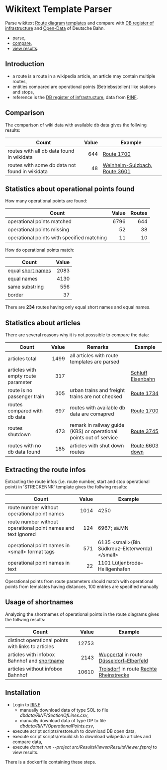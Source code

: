 # Wikitext Template Parser

Parse wikitext [Route diagram](https://de.wikipedia.org/wiki/Wikipedia:Formatvorlage_Bahnstrecke) [templates](https://www.mediawiki.org/wiki/Help:Templates) and compare with [DB register of infrastructure](https://geovdbn.deutschebahn.com/isr) and [Open-Data](https://data.deutschebahn.com/dataset/geo-betriebsstelle) of Deutsche Bahn.

* [parse](./src/WikitextRouteDiagrams/readme.md),
* [compare](./src/WikitextRouteDiagrams/readme.md#wikitext-db-comparer),
* [view results](./src/ResultsViewer/readme.md).

## Introduction

* a route is a route in a wikipedia article, an article may contain multiple routes,
* entities compared are operational points (Betriebsstellen) like stations and stops,
* reference is the [DB register of infrastructure](https://geovdbn.deutschebahn.com/isr), data from [RINF](https://rinf.era.europa.eu/RINF). 

## Comparison

The comparison of wiki data with available db data gives the follwing results:

| Count | Value | Example |
|---|-----:|---|
|routes with all db data found in wikidata|644|[Route 1700](https://de.wikipedia.org/wiki/Bahnstrecke_Hamm%E2%80%93Minden)|
|routes with some db data not found in wikidata|48|[Weinheim-Sulzbach, Route 3601](https://de.wikipedia.org/wiki/Main-Neckar-Eisenbahn)|

## Statistics about operational points found

How many operational points are found:

| Count | Value | Routes| 
|--|-----:|----:|
| operational points matched |6796|644|
| operational points missing |52|38|
| operational points with specified matching |11| 10|

How do operational points match:

| Count | Value |
|--|-----:|
| equal [short names](https://fahrweg.dbnetze.com/fahrweg-de/kunden/betrieb/betriebsstellen-1393360) |2083|
| equal names |4130|
| same substring |556|
| border |37|

There are **234** routes having only equal short names and equal names.

## Statistics about articles

There are several reasons why it is not posssible to compare the data:

| Count | Value | Remarks | Example |
|---|-----:|---|---|
|articles total|1499|all articles with route templates are parsed||
|articles with empty route parameter|317||[Schluff Eisenbahn](https://de.wikipedia.org/wiki/Schluff_(Eisenbahn))|
|route is no passenger train|305|urban trains and freight trains are not checked|[Route 1734](https://de.wikipedia.org/wiki/Bahnstrecke_Hannover%E2%80%93Braunschweig)|
|routes compared with db data|697|routes with available db data are comapred|[Route 1700](https://de.wikipedia.org/wiki/Bahnstrecke_Hamm%E2%80%93Minden)|
|routes shutdown|473|remark in railway guide (KBS) or operational points out of service|[Route 3745](https://de.wikipedia.org/wiki/Oberwaldbahn)|
|routes with no db data found|185|articles with shut down routes|[Route 6603 down](https://de.wikipedia.org/wiki/Bahnstrecke_Pirna%E2%80%93Gottleuba)|

## Extracting the route infos

Extracting the route infos (i.e. route number, start and stop operational point) in 'STRECKENNR' template gives the follwing results:

| Count | Value | Example |
|---|-----:|---|
| route number without operational point names|1014|4250|
| route number without operational point names and text ignored|124|6967; sä.MN|
| operational point names in &lt;small&gt; format tags|571|6135 &lt;small>(Bln. Südkreuz–Elsterwerda)&lt;/small>|
| operational point names in text|22|1101 Lütjenbrode–Heiligenhafen|

Operational points from route parameters should match with operational points from templates having distances, 100 entries are specified manually

## Usage of shortnames

Analyzing the shortnames of operational points in the route diagrams gives the follwing results:

| Count | Value | Example |
|---|-----:|---|
|distinct operational points with links to articles |12753||
|articles with infobox Bahnhof and  [shortname](https://fahrweg.dbnetze.com/fahrweg-de/kunden/betrieb/betriebsstellen-1393360)|2143|[Wuppertal](https://de.wikipedia.org/wiki/Wuppertal_Hauptbahnhof) in route [Düsseldorf–Elberfeld](https://de.wikipedia.org/wiki/Bahnstrecke_D%C3%BCsseldorf%E2%80%93Elberfeld)|
|articles without infobox Bahnhof |10610|[Troisdorf](https://de.wikipedia.org/wiki/Troisdorf#Eisenbahnverkehr) in route [Rechte Rheinstrecke](https://de.wikipedia.org/wiki/Rechte_Rheinstrecke)|

## Installation

* Login to [RINF](https://rinf.era.europa.eu/RINF)
  * manually download data of type SOL to file *dbdata/RINF/SectionOfLines.csv*,
  * manually download data of type OP to file *dbdata/RINF/OperationalPoints.csv*,
* execute script scripts/restore.sh to download DB open data,
* execute script scripts/rebuild.sh to download wikipedia articles and compare data,
* execute *dotnet run --project src/ResultsViewer/ResultsViewer.fsproj* to view results.

There is a dockerfile containing these steps.